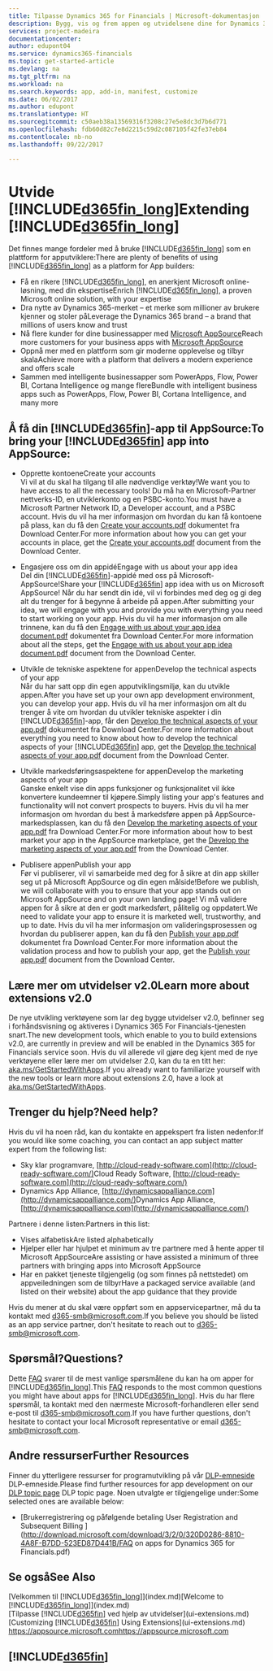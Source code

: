 ```yaml
---
title: Tilpasse Dynamics 365 for Financials | Microsoft-dokumentasjon
description: Bygg, vis og frem appen og utvidelsene dine for Dynamics 365 for Financials.
services: project-madeira
documentationcenter: 
author: edupont04
ms.service: dynamics365-financials
ms.topic: get-started-article
ms.devlang: na
ms.tgt_pltfrm: na
ms.workload: na
ms.search.keywords: app, add-in, manifest, customize
ms.date: 06/02/2017
ms.author: edupont
ms.translationtype: HT
ms.sourcegitcommit: c50aeb38a13569316f3208c27e5e8dc3d7b6d771
ms.openlocfilehash: fdb60d82c7e8d2215c59d2c087105f42fe37eb84
ms.contentlocale: nb-no
ms.lasthandoff: 09/22/2017

---
```

# <a name="extending-included365finlongincludesd365finlongmdmd"></a><span data-ttu-id="6c234-103">Utvide [!INCLUDE[d365fin_long](includes/d365fin_long_md.md)]</span><span class="sxs-lookup"><span data-stu-id="6c234-103">Extending [!INCLUDE[d365fin_long](includes/d365fin_long_md.md)]</span></span>
<span data-ttu-id="6c234-104">Det finnes mange fordeler med å bruke [!INCLUDE[d365fin_long](includes/d365fin_long_md.md)] som en plattform for apputviklere:</span><span class="sxs-lookup"><span data-stu-id="6c234-104">There are plenty of benefits of using [!INCLUDE[d365fin_long](includes/d365fin_long_md.md)] as a platform for App builders:</span></span>

* <span data-ttu-id="6c234-105">Få en rikere [!INCLUDE[d365fin_long](includes/d365fin_long_md.md)], en anerkjent Microsoft online-løsning, med din ekspertise</span><span class="sxs-lookup"><span data-stu-id="6c234-105">Enrich [!INCLUDE[d365fin_long](includes/d365fin_long_md.md)], a proven Microsoft online solution, with your expertise</span></span>  
* <span data-ttu-id="6c234-106">Dra nytte av Dynamics 365-merket – et merke som millioner av brukere kjenner og stoler på</span><span class="sxs-lookup"><span data-stu-id="6c234-106">Leverage the Dynamics 365 brand – a brand that millions of users know and trust</span></span>  
* <span data-ttu-id="6c234-107">Nå flere kunder for dine businessapper med [Microsoft AppSource](https://appsource.microsoft.com/)</span><span class="sxs-lookup"><span data-stu-id="6c234-107">Reach more customers for your business apps with [Microsoft AppSource](https://appsource.microsoft.com/)</span></span>  
* <span data-ttu-id="6c234-108">Oppnå mer med en plattform som gir moderne opplevelse og tilbyr skala</span><span class="sxs-lookup"><span data-stu-id="6c234-108">Achieve more with a platform that delivers a modern experience and offers scale</span></span>  
* <span data-ttu-id="6c234-109">Sammen med intelligente businessapper som PowerApps, Flow, Power BI, Cortana Intelligence og mange flere</span><span class="sxs-lookup"><span data-stu-id="6c234-109">Bundle with intelligent business apps such as PowerApps, Flow, Power BI, Cortana Intelligence, and many more</span></span>  

## <a name="to-bring-your-included365finincludesd365finmdmd-app-into-appsource"></a><span data-ttu-id="6c234-110">Å få din [!INCLUDE[d365fin](includes/d365fin_md.md)]-app til AppSource:</span><span class="sxs-lookup"><span data-stu-id="6c234-110">To bring your [!INCLUDE[d365fin](includes/d365fin_md.md)] app into AppSource:</span></span>
+ <span data-ttu-id="6c234-111">Opprette kontoene</span><span class="sxs-lookup"><span data-stu-id="6c234-111">Create your accounts</span></span>  
<span data-ttu-id="6c234-112">Vi vil at du skal ha tilgang til alle nødvendige verktøy!</span><span class="sxs-lookup"><span data-stu-id="6c234-112">We want you to have access to all the necessary tools!</span></span> <span data-ttu-id="6c234-113">Du må ha en Microsoft-Partner nettverks-ID, en utviklerkonto og en PSBC-konto.</span><span class="sxs-lookup"><span data-stu-id="6c234-113">You must have a Microsoft Partner Network ID, a Developer account, and a PSBC account.</span></span>
<span data-ttu-id="6c234-114">Hvis du vil ha mer informasjon om hvordan du kan få kontoene på plass, kan du få den [Create your accounts.pdf](https://go.microsoft.com/fwlink/?linkid=841514) dokumentet fra Download Center.</span><span class="sxs-lookup"><span data-stu-id="6c234-114">For more information about how you can get your accounts in place, get the [Create your accounts.pdf](https://go.microsoft.com/fwlink/?linkid=841514) document from the Download Center.</span></span>

+ <span data-ttu-id="6c234-115">Engasjere oss om din appidé</span><span class="sxs-lookup"><span data-stu-id="6c234-115">Engage with us about your app idea</span></span>  
<span data-ttu-id="6c234-116">Del din [!INCLUDE[d365fin](includes/d365fin_md.md)]-appidé med oss på Microsoft-AppSource!</span><span class="sxs-lookup"><span data-stu-id="6c234-116">Share your [!INCLUDE[d365fin](includes/d365fin_md.md)] app idea with us on Microsoft AppSource!</span></span> <span data-ttu-id="6c234-117">Når du har sendt din idé, vil vi forbindes med deg og gi deg alt du trenger for å begynne å arbeide på appen.</span><span class="sxs-lookup"><span data-stu-id="6c234-117">After submitting your idea, we will engage with you and provide you with everything you need to start working on your app.</span></span>
<span data-ttu-id="6c234-118">Hvis du vil ha mer informasjon om alle trinnene, kan du få den [Engage with us about your app idea document.pdf](https://go.microsoft.com/fwlink/?linkid=841515) dokumentet fra Download Center.</span><span class="sxs-lookup"><span data-stu-id="6c234-118">For more information about all the steps, get the [Engage with us about your app idea document.pdf](https://go.microsoft.com/fwlink/?linkid=841515) document from the Download Center.</span></span>

+ <span data-ttu-id="6c234-119">Utvikle de tekniske aspektene for appen</span><span class="sxs-lookup"><span data-stu-id="6c234-119">Develop the technical aspects of your app</span></span>    
<span data-ttu-id="6c234-120">Når du har satt opp din egen apputviklingsmiljø, kan du utvikle appen.</span><span class="sxs-lookup"><span data-stu-id="6c234-120">After you have set up your own app development environment, you can develop your app.</span></span>
<span data-ttu-id="6c234-121">Hvis du vil ha mer informasjon om alt du trenger å vite om hvordan du utvikler tekniske aspekter i din [!INCLUDE[d365fin](includes/d365fin_md.md)]-app, får den [Develop the technical aspects of your app.pdf](https://go.microsoft.com/fwlink/?linkid=841516) dokumentet fra Download Center.</span><span class="sxs-lookup"><span data-stu-id="6c234-121">For more information about everything you need to know about how to develop the technical aspects of your [!INCLUDE[d365fin](includes/d365fin_md.md)] app, get the [Develop the technical aspects of your app.pdf](https://go.microsoft.com/fwlink/?linkid=841516) document from the Download Center.</span></span>

+ <span data-ttu-id="6c234-122">Utvikle markedsføringsaspektene for appen</span><span class="sxs-lookup"><span data-stu-id="6c234-122">Develop the marketing aspects of your app</span></span>  
<span data-ttu-id="6c234-123">Ganske enkelt vise din apps funksjoner og funksjonalitet vil ikke konvertere kundeemner til kjøpere.</span><span class="sxs-lookup"><span data-stu-id="6c234-123">Simply listing your app's features and functionality will not convert prospects to buyers.</span></span> <span data-ttu-id="6c234-124">Hvis du vil ha mer informasjon om hvordan du best å markedsføre appen på AppSource-markedsplassen, kan du få den [Develop the marketing aspects of your app.pdf](https://go.microsoft.com/fwlink/?linkid=841518) fra Download Center.</span><span class="sxs-lookup"><span data-stu-id="6c234-124">For more information about how to best market your app in the AppSource marketplace, get the [Develop the marketing aspects of your app.pdf](https://go.microsoft.com/fwlink/?linkid=841518) from the Download Center.</span></span>

+ <span data-ttu-id="6c234-125">Publisere appen</span><span class="sxs-lookup"><span data-stu-id="6c234-125">Publish your app</span></span>  
<span data-ttu-id="6c234-126">Før vi publiserer, vil vi samarbeide med deg for å sikre at din app skiller seg ut på Microsoft AppSource og din egen målside!</span><span class="sxs-lookup"><span data-stu-id="6c234-126">Before we publish, we will collaborate with you to ensure that your app stands out on Microsoft AppSource and on your own landing page!</span></span> <span data-ttu-id="6c234-127">Vi må validere appen for å sikre at den er godt markedsført, pålitelig og oppdatert.</span><span class="sxs-lookup"><span data-stu-id="6c234-127">We need to validate your app to ensure it is marketed well, trustworthy, and up to date.</span></span>
<span data-ttu-id="6c234-128">Hvis du vil ha mer informasjon om valideringsprosessen og hvordan du publiserer appen, kan du få den [Publish your app.pdf](https://go.microsoft.com/fwlink/?linkid=841517) dokumentet fra Download Center.</span><span class="sxs-lookup"><span data-stu-id="6c234-128">For more information about the validation process and how to publish your app, get the [Publish your app.pdf](https://go.microsoft.com/fwlink/?linkid=841517) document from the Download Center.</span></span>

## <a name="learn-more-about-extensions-v20"></a><span data-ttu-id="6c234-129">Lære mer om utvidelser v2.0</span><span class="sxs-lookup"><span data-stu-id="6c234-129">Learn more about extensions v2.0</span></span>
<span data-ttu-id="6c234-130">De nye utvikling verktøyene som lar deg bygge utvidelser v2.0, befinner seg i forhåndsvisning og aktiveres i Dynamics 365 For Financials-tjenesten snart.</span><span class="sxs-lookup"><span data-stu-id="6c234-130">The new development tools, which enable to you to build extensions v2.0, are currently in preview and will be enabled in the Dynamics 365 for Financials service soon.</span></span> <span data-ttu-id="6c234-131">Hvis du vil allerede vil gjøre deg kjent med de nye verktøyene eller lære mer om utvidelser 2.0, kan du ta en titt her: [aka.ms/GetStartedWithApps](http://aka.ms/GetStartedWithApps).</span><span class="sxs-lookup"><span data-stu-id="6c234-131">If you already want to familiarize yourself with the new tools or learn more about extensions 2.0, have a look at [aka.ms/GetStartedWithApps](http://aka.ms/GetStartedWithApps).</span></span>  

## <a name="need-help"></a><span data-ttu-id="6c234-132">Trenger du hjelp?</span><span class="sxs-lookup"><span data-stu-id="6c234-132">Need help?</span></span>
<span data-ttu-id="6c234-133">Hvis du vil ha noen råd, kan du kontakte en appekspert fra listen nedenfor:</span><span class="sxs-lookup"><span data-stu-id="6c234-133">If you would like some coaching, you can contact an app subject matter expert from the following list:</span></span>

* <span data-ttu-id="6c234-134">Sky klar programvare, [http://cloud-ready-software.com](http://cloud-ready-software.com/)</span><span class="sxs-lookup"><span data-stu-id="6c234-134">Cloud Ready Software, [http://cloud-ready-software.com](http://cloud-ready-software.com/)</span></span>  
* <span data-ttu-id="6c234-135">Dynamics App Alliance, [http://dynamicsappalliance.com](http://dynamicsappalliance.com/)</span><span class="sxs-lookup"><span data-stu-id="6c234-135">Dynamics App Alliance, [http://dynamicsappalliance.com](http://dynamicsappalliance.com/)</span></span>

<span data-ttu-id="6c234-136">Partnere i denne listen:</span><span class="sxs-lookup"><span data-stu-id="6c234-136">Partners in this list:</span></span>

* <span data-ttu-id="6c234-137">Vises alfabetisk</span><span class="sxs-lookup"><span data-stu-id="6c234-137">Are listed alphabetically</span></span>  
* <span data-ttu-id="6c234-138">Hjelper eller har hjulpet et minimum av tre partnere med å hente apper til Microsoft AppSource</span><span class="sxs-lookup"><span data-stu-id="6c234-138">Are assisting or have assisted a minimum of three partners with bringing apps into Microsoft AppSource</span></span>  
* <span data-ttu-id="6c234-139">Har en pakket tjeneste tilgjengelig (og som finnes på nettstedet) om appveiledningen som de tilbyr</span><span class="sxs-lookup"><span data-stu-id="6c234-139">Have a packaged service available (and listed on their website) about the app guidance that they provide</span></span>  

<span data-ttu-id="6c234-140">Hvis du mener at du skal være oppført som en appservicepartner, må du ta kontakt med [d365-smb@microsoft.com](mailto:d365-smb@microsoft.com).</span><span class="sxs-lookup"><span data-stu-id="6c234-140">If you believe you should be listed as an app service partner, don't hesitate to reach out to [d365-smb@microsoft.com](mailto:d365-smb@microsoft.com).</span></span>

## <a name="questions"></a><span data-ttu-id="6c234-141">Spørsmål?</span><span class="sxs-lookup"><span data-stu-id="6c234-141">Questions?</span></span>
<span data-ttu-id="6c234-142">Dette [FAQ](https://go.microsoft.com/fwlink/?linkid=841520) svarer til de mest vanlige spørsmålene du kan ha om apper for [!INCLUDE[d365fin_long](includes/d365fin_long_md.md)].</span><span class="sxs-lookup"><span data-stu-id="6c234-142">This [FAQ](https://go.microsoft.com/fwlink/?linkid=841520) responds to the most common questions you might have about apps for [!INCLUDE[d365fin_long](includes/d365fin_long_md.md)].</span></span> <span data-ttu-id="6c234-143">Hvis du har flere spørsmål, ta kontakt med den nærmeste Microsoft-forhandleren eller send e-post til [d365-smb@microsoft.com](mailto:d365-smb@microsoft.com).</span><span class="sxs-lookup"><span data-stu-id="6c234-143">If you have further questions, don't hesitate to contact your local Microsoft representative or email [d365-smb@microsoft.com](mailto:d365-smb@microsoft.com).</span></span>

## <a name="further-resources"></a><span data-ttu-id="6c234-144">Andre ressurser</span><span class="sxs-lookup"><span data-stu-id="6c234-144">Further Resources</span></span>
<span data-ttu-id="6c234-145">Finner du ytterligere ressurser for programutvikling på vår [DLP-emneside](https://mbspartner.microsoft.com/BFI/Topic/76) DLP-emneside.</span><span class="sxs-lookup"><span data-stu-id="6c234-145">Please find further resources for app development on our [DLP topic page](https://mbspartner.microsoft.com/BFI/Topic/76) DLP topic page.</span></span> <span data-ttu-id="6c234-146">Noen utvalgte er tilgjengelige under:</span><span class="sxs-lookup"><span data-stu-id="6c234-146">Some selected ones are available below:</span></span>
-   [<span data-ttu-id="6c234-147">Brukerregistrering og påfølgende betaling </span><span class="sxs-lookup"><span data-stu-id="6c234-147">User Registration and Subsequent Billing </span></span>](http://download.microsoft.com/download/3/2/0/320D0286-8810-4A8F-B7DD-523ED87D441B/FAQ on apps for Dynamics 365 for Financials.pdf)



## <a name="see-also"></a><span data-ttu-id="6c234-148">Se også</span><span class="sxs-lookup"><span data-stu-id="6c234-148">See Also</span></span>
<span data-ttu-id="6c234-149">[Velkommen til [!INCLUDE[d365fin_long](includes/d365fin_long_md.md)]](index.md)</span><span class="sxs-lookup"><span data-stu-id="6c234-149">[Welcome to [!INCLUDE[d365fin_long](includes/d365fin_long_md.md)]](index.md)</span></span>  
<span data-ttu-id="6c234-150">[Tilpasse [!INCLUDE[d365fin](includes/d365fin_md.md)] ved hjelp av utvidelser](ui-extensions.md)</span><span class="sxs-lookup"><span data-stu-id="6c234-150">[Customizing [!INCLUDE[d365fin](includes/d365fin_md.md)] Using Extensions](ui-extensions.md)</span></span>  
[<span data-ttu-id="6c234-151">https://appsource.microsoft.com</span><span class="sxs-lookup"><span data-stu-id="6c234-151">https://appsource.microsoft.com</span></span>](https://appsource.microsoft.com/en-us/marketplace/apps?product=dynamics-365-for-financials&page=1)  

## [!INCLUDE[d365fin](includes/free_trial_md.md)]

